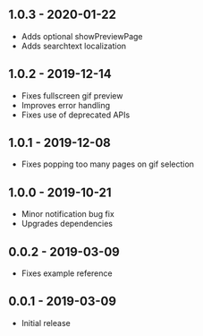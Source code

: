 ## 1.0.3 - 2020-01-22
* Adds optional showPreviewPage
* Adds searchtext localization

## 1.0.2 - 2019-12-14
* Fixes fullscreen gif preview
* Improves error handling
* Fixes use of deprecated APIs

## 1.0.1 - 2019-12-08
* Fixes popping too many pages on gif selection

## 1.0.0 - 2019-10-21
* Minor notification bug fix
* Upgrades dependencies

## 0.0.2 - 2019-03-09
* Fixes example reference

## 0.0.1 - 2019-03-09
* Initial release

